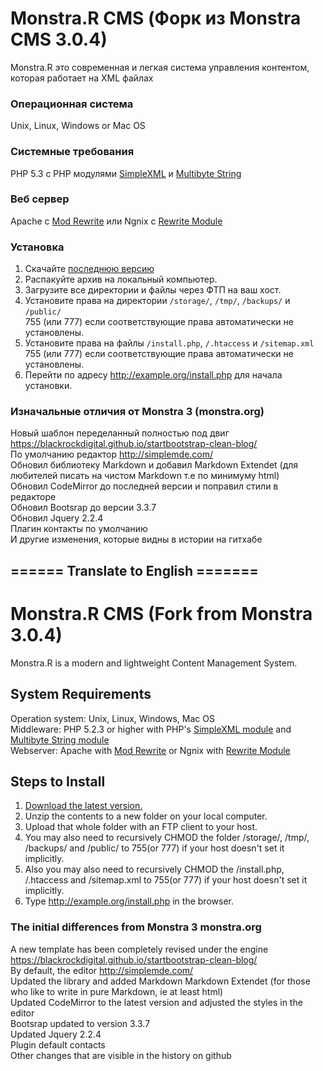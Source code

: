 # Monstra.R CMS (Форк из Monstra CMS 3.0.4)
Monstra.R это современная и легкая система управления контентом, которая работает на XML файлах

### Операционная система
Unix, Linux, Windows or Mac OS
### Системные требования
PHP 5.3 с PHP модулями [SimpleXML](http://php.net/simplexml) и [Multibyte String](http://php.net/mbstring)
### Веб сервер
Apache с [Mod Rewrite](http://httpd.apache.org/docs/current/mod/mod_rewrite.html) или Ngnix с [Rewrite Module](http://wiki.nginx.org/HttpRewriteModule)
   
### Установка
1. Скачайте [последнюю версию](https://github.com/ravilrrr/Monstra.R-CMS/releases)
2. Распакуйте архив на локальный компьютер.
3. Загрузите все директории и файлы через ФТП на ваш хост.
4. Установите права на директории `/storage/`, `/tmp/`, `/backups/` и `/public/`<br/>  755 (или 777) если соответствующие права автоматически не установлены.
5. Установите права на файлы `/install.php`, `/.htaccess` и `/sitemap.xml`<br/> 755 (или 777) если соответствующие права автоматически не установлены.
6. Перейти по адресу http://example.org/install.php для начала установки.

### Изначальные отличия от Monstra 3 (monstra.org)
Новый шаблон переделанный полностью под двиг https://blackrockdigital.github.io/startbootstrap-clean-blog/   
По умолчанию редактор http://simplemde.com/   
Обновил библиотеку Markdown и добавил Markdown Extendet (для любителей писать на чистом Markdown т.е по минимуму html)   
Обновил CodeMirror до последней версии и поправил стили в редакторе   
Обновил Bootsrap до версии 3.3.7   
Обновил Jquery 2.2.4   
Плагин контакты по умолчанию   
И другие изменения, которые видны в истории на гитхабе


## ====== Translate to English =======

# Monstra.R CMS (Fork from Monstra 3.0.4)
Monstra.R is a modern and lightweight Content Management System.

## System Requirements
Operation system: Unix, Linux, Windows, Mac OS   
Middleware: PHP 5.2.3 or higher with PHP's [SimpleXML module](http://php.net/simplexml) and [Multibyte String module](http://php.net/mbstring)   
Webserver: Apache with [Mod Rewrite](http://httpd.apache.org/docs/current/mod/mod_rewrite.html) or Ngnix with [Rewrite Module](http://wiki.nginx.org/HttpRewriteModule)   

## Steps to Install
1. [Download the latest version.](https://github.com/ravilrrr/Monstra.R-CMS/releases)
2. Unzip the contents to a new folder on your local computer.
3. Upload that whole folder with an FTP client to your host.
4. You may also need to recursively CHMOD the folder /storage/, /tmp/, /backups/ and /public/ to 755(or 777) if your host doesn't set it implicitly.
5. Also you may also need to recursively CHMOD the /install.php, /.htaccess and /sitemap.xml to 755(or 777) if your host doesn't set it implicitly.
6. Type http://example.org/install.php in the browser.

### The initial differences from Monstra 3 monstra.org
A new template has been completely revised under the engine https://blackrockdigital.github.io/startbootstrap-clean-blog/   
By default, the editor http://simplemde.com/   
Updated the library and added Markdown Markdown Extendet (for those who like to write in pure Markdown, ie at least html)   
Updated CodeMirror to the latest version and adjusted the styles in the editor   
Bootsrap updated to version 3.3.7   
Updated Jquery 2.2.4   
Plugin default contacts   
Other changes that are visible in the history on github   
